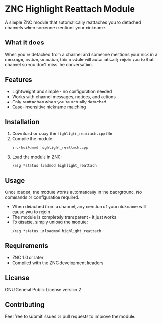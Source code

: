 # ZNC Highlight Reattach Module

A simple ZNC module that automatically reattaches you to detached channels when someone mentions your nickname.

## What it does

When you're detached from a channel and someone mentions your nick in a message, notice, or action, this module will automatically rejoin you to that channel so you don't miss the conversation.

## Features

- Lightweight and simple - no configuration needed
- Works with channel messages, notices, and actions
- Only reattaches when you're actually detached
- Case-insensitive nickname matching

## Installation

1. Download or copy the `highlight_reattach.cpp` file
2. Compile the module:
   ```bash
   znc-buildmod highlight_reattach.cpp
   ```
3. Load the module in ZNC:
   ```irc
   /msg *status loadmod highlight_reattach
   ```

## Usage

Once loaded, the module works automatically in the background. No commands or configuration required.

- When detached from a channel, any mention of your nickname will cause you to rejoin
- The module is completely transparent - it just works
- To disable, simply unload the module: 
  ```irc
  /msg *status unloadmod highlight_reattach
  ```

## Requirements

- ZNC 1.0 or later
- Compiled with the ZNC development headers

## License

GNU General Public License version 2

## Contributing

Feel free to submit issues or pull requests to improve the module.
